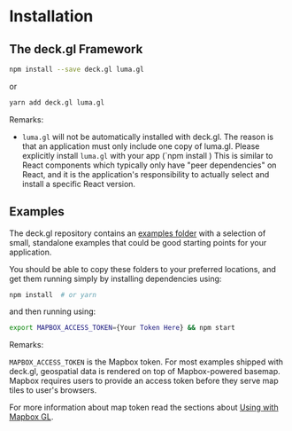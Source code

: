 # Installation

## The deck.gl Framework
```bash
npm install --save deck.gl luma.gl
```
or
```bash
yarn add deck.gl luma.gl
```

Remarks:
* `luma.gl` will not be automatically installed with deck.gl.
  The reason is that an application must only include one copy of luma.gl.
  Please explicitly install `luma.gl` with your app (`npm install )
  This is similar to React components which typically only have "peer dependencies"
  on React, and it is the application's responsibility to actually
  select and install a specific React version.

## Examples

The deck.gl repository contains an
[examples folder](https://github.com/uber/deck.gl/tree/4.0-release/examples)
with a selection of small, standalone examples that could be good starting
points for your application.

You should be able to copy these folders to your preferred locations, and get them running simply by installing dependencies using:

```bash
npm install  # or yarn
```

and then running using:

```bash
export MAPBOX_ACCESS_TOKEN={Your Token Here} && npm start
```

Remarks:

`MAPBOX_ACCESS_TOKEN` is the Mapbox token. For most examples shipped with deck.gl, geospatial data is rendered on top of Mapbox-powered basemap. Mapbox requires users to provide an access token before
they serve map tiles to user's browsers.

For more information about map token read the sections about [Using with Mapbox GL](/docs/get-started/using-with-mapbox-gl.md).
